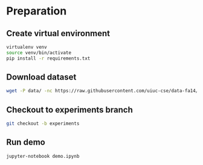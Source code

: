 
# Preparation

## Create virtual environment

```bash
virtualenv venv
source venv/bin/activate
pip install -r requirements.txt
```

## Download dataset

```bash
wget -P data/ -nc https://raw.githubusercontent.com/uiuc-cse/data-fa14/gh-pages/data/iris.csv
```

## Checkout to experiments branch

```bash
git checkout -b experiments
```
## Run demo

```bash
jupyter-notebook demo.ipynb
```